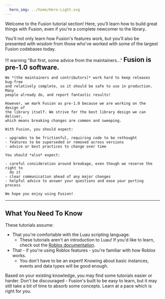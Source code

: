 ```yaml
---
  hero_img: ../home/Hero-Light.svg
---
```


Welcome to the Fusion tutorial section! Here, you'll learn how to build great
things with Fusion, even if you're a complete newcomer to the library.

You'll not only learn how Fusion's features work, but you'll also be presented
with wisdom from those who've worked with some of the largest Fusion codebases
today.

!!! warning "But first, some advice from the maintainers..."
	**<span style="font-size: 1.5em; color: var(--fusiondoc-accent);">
	Fusion is pre-1.0 software.
	</span>**

	We *(the maintainers and contributors)* work hard to keep releases bug-free
	and relatively complete, so it should be safe to use in production. Many
	people already do, and report fantastic results!

	However, we mark Fusion as pre-1.0 because we are working on the design of
	the library itself. We strive for the best library design we can deliver,
	which means breaking changes are common and sweeping.

	With Fusion, you should expect:

	- upgrades to be frictionful, requiring code to be rethought
	- features to be superseded or removed across versions
	- advice or best practices to change over time

	You should *also* expect:

	- careful consideration around breakage, even though we reserve the right to
	  do it
	- clear communication ahead of any major changes
	- helpful advice to answer your questions and ease your porting process

	We hope you enjoy using Fusion!

-----

## What You Need To Know

These tutorials assume:

- That you're comfortable with the Luau scripting language.
	- These tutorials aren't an introduction to Luau! If you'd like to learn,
	check out the [Roblox documentation](https://create.roblox.com/docs).
- That - if you're using Roblox features - you're familiar with how Roblox works.
    - You don't have to be an expert! Knowing about basic instances, events
	and data types will be good enough.

Based on your existing knowledge, you may find some tutorials easier or harder.
Don't be discouraged - Fusion's built to be easy to learn, but it may still take
a bit of time to absorb some concepts. Learn at a pace which is right for you.